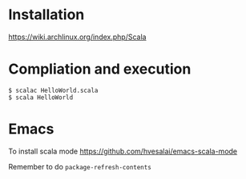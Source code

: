# Installation  

https://wiki.archlinux.org/index.php/Scala


# Compliation and execution   

```
$ scalac HelloWorld.scala
$ scala HelloWorld
```

# Emacs  

To install scala mode 
https://github.com/hvesalai/emacs-scala-mode  

Remember to do `package-refresh-contents` 
